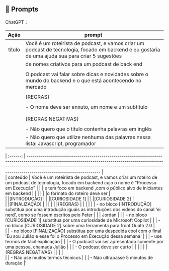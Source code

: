 ## 🧠 Prompts


ChatGPT：

|   Ação   | prompt                                                                                                                                                                                                                                                                         |
| :------: | ------------------------------------------------------------------------------------------------------------------------------------------------------------------------------------------------------------------------------------------------------------------------------ |
|  título  | Você é um roteirista de podcast, e vamos criar um podcast de tecnologia, focado em backend e eu gostaria de uma ajuda sua para criar 5 sugestões  |
|          |de nomes criativos para um podcast de back end                                                                                                     |
|          |                                                                                                                                                   |
|          |O podcast vai falar sobre dicas e novidades sobre o mundo do backend e o que está acontecendo no mercado                                           |
|          |                                                                                                                                                   |
|          |{REGRAS}                                                                                                                                           | 
|          |                                                                                                                                                   | 
|          |- O nome deve ser enxuto, um nome e um subtítulo                                                                                                   |
|          |                                                                                                                                                   | 
|          |                                                                                                                                                   |
|          |{REGRAS NEGATIVAS}                                                                                                                                 |   
|          |                                                                                                                                                   | 
|          |- Não quero que o título contenha palavras em inglês                                                                                               |    
|          |- Não quero que utilize nenhuma das palavras nessa lista: Javascript, programador                                                                  |       





| :------: | ------------------------------------------------------------------------------------------------------------------------------------------------------------------------------------------------------------------------------------------------------------------------------ |                                  
| conteúdo | Você é um roteirista de podcast, e vamos criar um  roteiro de um podcast de tecnologia, focado em backend cujo o nome é "Processo em Execução" |
|          |  e tem foco em backend ,com o público alvo de iniciantes em backend                                                                            |
|          |                                                                                                                                                |
|          |o formato do roteiro deve ser                                                                                                                   |  
|          |[INTRODUÇÃO]                                                                                                                                    |
|          |[CURIOSIDADE 1]                                                                                                                                 |
|          |[CURIOSIDADE 2]                                                                                                                                 |      
|          |[FINALIZAÇÃO]                                                                                                                                   |
|          |                                                                                                                                                |
|          |{REGRAS}                                                                                                                                        | 
|          |                                                                                                                                                |
|          | - no bloco [INTRODUÇÃO] substitua por uma introdução iguais as introduções dos vídeos do canal 'ei nerd', como se fossem escritos pelo Peter   | 
|          |   Jordan                                                                                                                                       |
|          | - no bloco [CURIOSIDADE 1] substitua por uma curiosidade de Microsoft Copilot                                                                  |
|          | - no bloco [CURIOSIDADE 2] sobre uma ferramenta para front Ouath 2.0                                                                           |   
|          | - no bloco [FINALIZAÇÃO] substitua por uma despedida cool com o final 'Eu sou Julião e esse foi o Processo em Execução dessa semana'           |
|          | - use termos de fácil explicação                                                                                                               |
|          | - O podcast vai ser apresentado somente por uma pessoa, chamada Julião                                                                         |
|          | - O podcast deve ser curto                                                                                                                     |
|          |                                                                                                                                                | 
|          | {REGRAS NEGATIVAS}                                                                                                                             | 
|          |                                                                                                                                                |  
|          | - Não use muitos termos técnicos                                                                                                               | 
|          | - Não ultrapasse 5 minutos de duração                                                                                                          |'       

